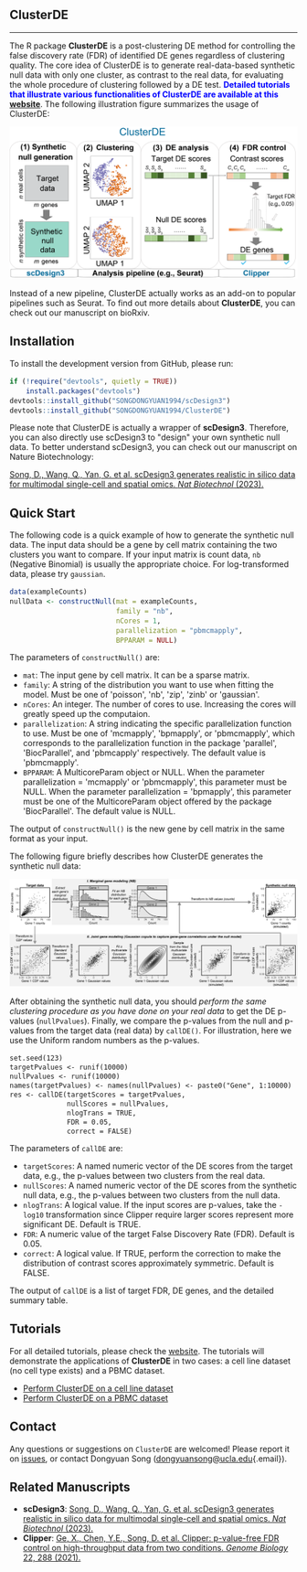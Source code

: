 ## ClusterDE

------------------------------------------------------------------------

The R package **ClusterDE** is a post-clustering DE method for controlling the false discovery rate (FDR) of identified DE genes regardless of clustering quality. The core idea of ClusterDE is to generate real-data-based synthetic null data with only one cluster, as contrast to the real data, for evaluating the whole procedure of clustering followed by a DE test. <span style="color:blue"> **Detailed tutorials that illustrate various functionalities of ClusterDE are available at this [website](https://songdongyuan1994.github.io/ClusterDE/docs/index.html)**</span>. The following illustration figure summarizes the usage of ClusterDE:

<img src="man/figures/ClusterDE_illustration.png" width="600"/>


Instead of a new pipeline, ClusterDE actually works as an add-on to popular pipelines such as Seurat. To find out more details about **ClusterDE**, you can check out our manuscript on bioRxiv.

## Installation<a name="installation-"></a>

To install the development version from GitHub, please run:

``` r
if (!require("devtools", quietly = TRUE))
    install.packages("devtools")
devtools::install_github("SONGDONGYUAN1994/scDesign3")
devtools::install_github("SONGDONGYUAN1994/ClusterDE")
```

Please note that ClusterDE is actually a wrapper of **scDesign3**. Therefore, you can also directly use scDesign3 to "design" your own synthetic null data. To better understand scDesign3, you can check out our manuscript on Nature Biotechnology:

[Song, D., Wang, Q., Yan, G. et al. scDesign3 generates realistic in silico data for multimodal single-cell and spatial omics. <em>Nat Biotechnol</em> (2023).](https://www.nature.com/articles/s41587-023-01772-1)

## Quick Start<a name="quick-start"></a>

The following code is a quick example of how to generate the synthetic null data. The input data should be a gene by cell matrix containing the two clusters you want to compare. If your input matrix is count data, `nb` (Negative Binomial) is usually the appropriate choice. For log-transformed data, please try `gaussian`.

``` r
data(exampleCounts)
nullData <- constructNull(mat = exampleCounts,
                          family = "nb",
                          nCores = 1,
                          parallelization = "pbmcmapply",
                          BPPARAM = NULL)
```

The parameters of `constructNull()` are:

- `mat`: The input gene by cell matrix. It can be a sparse matrix.
- `family`: A string of the distribution you want to use when fitting the model. Must be one of 'poisson', 'nb', 'zip', 'zinb' or 'gaussian'.
- `nCores`: An integer. The number of cores to use. Increasing the cores will greatly speed up the computaion.
- `parallelization`: A string indicating the specific parallelization function to use. Must be one of 'mcmapply', 'bpmapply', or 'pbmcmapply', which corresponds to the parallelization function in the package 'parallel', 'BiocParallel', and 'pbmcapply' respectively. The default value is 'pbmcmapply'.
- `BPPARAM`: A MulticoreParam object or NULL. When the parameter parallelization = 'mcmapply' or 'pbmcmapply', this parameter must be NULL. When the parameter parallelization = 'bpmapply', this parameter must be one of the MulticoreParam object offered by the package 'BiocParallel'. The default value is NULL.

The output of `constructNull()` is the new gene by cell matrix in the same format as your input.

The following figure briefly describes how ClusterDE generates the synthetic null data:

<img src="man/figures/ClusterDE_supp_null_generation.png" width="800"/>

After obtaining the synthetic null data, you should *perform the same clustering procedure as you have done on your real data* to get the DE p-values (`nullPvalues`). Finally, we compare the p-values from the null and p-values from the target data (real data) by `callDE()`. For illustration, here we use the Uniform random numbers as the p-values.

```{r}
set.seed(123)
targetPvalues <- runif(10000)
nullPvalues <- runif(10000)
names(targetPvalues) <- names(nullPvalues) <- paste0("Gene", 1:10000)
res <- callDE(targetScores = targetPvalues,
              nullScores = nullPvalues,
              nlogTrans = TRUE,
              FDR = 0.05,
              correct = FALSE)
```

The parameters of `callDE` are:

- `targetScores`: A named numeric vector of the DE scores from the target data, e.g., the p-values between two clusters from the real data.
- `nullScores`: A named numeric vector of the DE scores from the synthetic null data, e.g., the p-values between two clusters from the null data.
- `nlogTrans`: A logical value. If the input scores are p-values, take the `-log10` transformation since Clipper require larger scores represent more significant DE. Default is TRUE.
- `FDR`: A numeric value of the target False Discovery Rate (FDR). Default is 0.05.
- `correct`: A logical value. If TRUE, perform the correction to make the distribution of contrast scores approximately symmetric. Default is FALSE.

The output of `callDE` is a list of target FDR, DE genes, and the detailed summary table.


## Tutorials<a name="tutorials"></a>

For all detailed tutorials, please check the [website](https://songdongyuan1994.github.io/ClusterDE/docs/index.html). The tutorials will demonstrate the applications of **ClusterDE** in two cases: a cell line dataset (no cell type exists) and a PBMC dataset.

-   [Perform ClusterDE on a cell line dataset](https://songdongyuan1994.github.io/ClusterDE/docs/articles/ClusterDE-cellline.html)
-   [Perform ClusterDE on a PBMC dataset](https://songdongyuan1994.github.io/ClusterDE/docs/articles/ClusterDE-PBMC.html)


## Contact<a name="contact"></a>

Any questions or suggestions on `ClusterDE` are welcomed! Please report it on [issues](https://github.com/SONGDONGYUAN1994/ClusterDE/issues), or contact Dongyuan Song ([dongyuansong\@ucla.edu](mailto:dongyuansong@ucla.edu){.email}).

## Related Manuscripts<a name="related-manuscripts"></a>

-   **scDesign3**: [Song, D., Wang, Q., Yan, G. et al. scDesign3 generates realistic in silico data for multimodal single-cell and spatial omics. <em>Nat Biotechnol</em> (2023).](https://www.nature.com/articles/s41587-023-01772-1)
-   **Clipper**: [Ge, X., Chen, Y.E., Song, D. et al. Clipper: p-value-free FDR control on high-throughput data from two conditions. <em>Genome Biology</em> 22, 288 (2021).](https://genomebiology.biomedcentral.com/articles/10.1186/s13059-021-02506-9)

